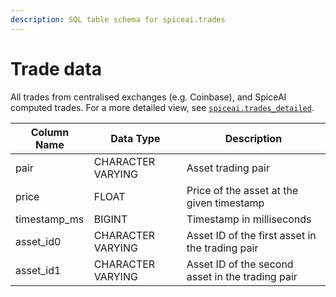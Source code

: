 ```yaml
---
description: SQL table schema for spiceai.trades
---
```


# Trade data

All trades from centralised exchanges (e.g. Coinbase), and SpiceAI computed trades. For a more detailed view, see [`spiceai.trades_detailed`](trades\_detailed.md).

| Column Name        | Data Type          | Description                                                         |
| ------------------ | ------------------ | ------------------------------------------------------------------- |
| pair               | CHARACTER VARYING  | Asset trading pair                                                  |
| price              | FLOAT              | Price of the asset at the given timestamp                           |
| timestamp_ms       | BIGINT             | Timestamp in milliseconds                                           |
| asset_id0          | CHARACTER VARYING  | Asset ID of the first asset in the trading pair                     |
| asset_id1          | CHARACTER VARYING  | Asset ID of the second asset in the trading pair                    |


